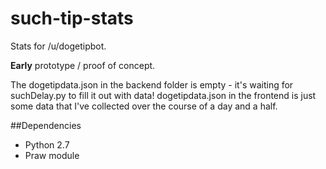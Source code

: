 such-tip-stats
==============

Stats for /u/dogetipbot.

**Early** prototype / proof of concept.

The dogetipdata.json in the backend folder is empty - it's waiting for suchDelay.py to fill it out with data!
dogetipdata.json in the frontend is just some data that I've collected over the course of a day and a half.

##Dependencies
 - Python 2.7
 - Praw module
